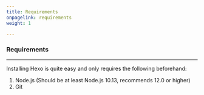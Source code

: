 ```yaml
---
title: Requirements
onpagelink: requirements
weight: 1

---
```


### **Requirements**
------------

Installing Hexo is quite easy and only requires the following beforehand:

1. Node.js (Should be at least Node.js 10.13, recommends 12.0 or higher)
2. Git
 


